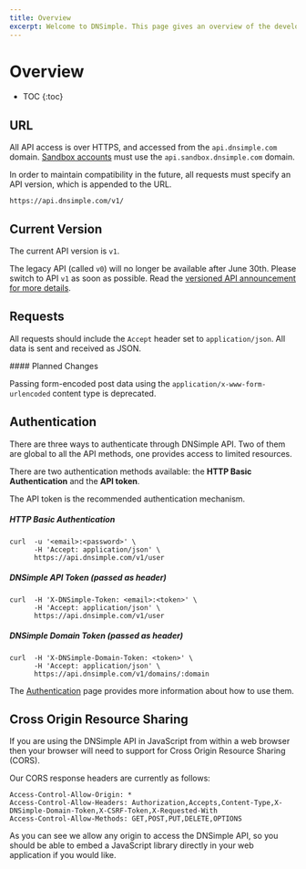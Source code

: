 ```yaml
---
title: Overview
excerpt: Welcome to DNSimple. This page gives an overview of the developer documentation. Hosted DNS has never been this easy.
---
```


# Overview

* TOC
{:toc}

## URL

All API access is over HTTPS, and accessed from the `api.dnsimple.com` domain. [Sandbox accounts](/sandbox/) must use the `api.sandbox.dnsimple.com` domain.

In order to maintain compatibility in the future, all requests must specify an API version, which is appended to the URL.

    https://api.dnsimple.com/v1/


## Current Version

The current API version is `v1`.

The legacy API (called `v0`) will no longer be available after June 30th. Please switch to API `v1` as soon as possible. Read the [versioned API announcement for more details](http://blog.dnsimple.com/2014/01/versioned-api/).


## Requests

All requests should include the `Accept` header set to `application/json`. All data is sent and received as JSON.

<warning markdown="1">
#### Planned Changes

Passing form-encoded post data using the `application/x-www-form-urlencoded` content type is deprecated.
</warning>


## Authentication

There are three ways to authenticate through DNSimple API. Two of them are global to all the API methods, one provides access to limited resources.

There are two authentication methods available: the **HTTP Basic Authentication** and the **API token**.

<info>
The API token is the recommended authentication mechanism.
</info>

##### HTTP Basic Authentication

    curl  -u '<email>:<password>' \
          -H 'Accept: application/json' \
          https://api.dnsimple.com/v1/user

##### DNSimple API Token (passed as header)

    curl  -H 'X-DNSimple-Token: <email>:<token>' \
          -H 'Accept: application/json' \
          https://api.dnsimple.com/v1/user

##### DNSimple Domain Token (passed as header)

    curl  -H 'X-DNSimple-Domain-Token: <token>' \
          -H 'Accept: application/json' \
          https://api.dnsimple.com/v1/domains/:domain

The [Authentication](/authentication/) page provides more information about how to use them.


## Cross Origin Resource Sharing

If you are using the DNSimple API in JavaScript from within a web browser then your browser will need to support for Cross Origin Resource Sharing (CORS).

Our CORS response headers are currently as follows:

    Access-Control-Allow-Origin: *
    Access-Control-Allow-Headers: Authorization,Accepts,Content-Type,X-DNSimple-Domain-Token,X-CSRF-Token,X-Requested-With
    Access-Control-Allow-Methods: GET,POST,PUT,DELETE,OPTIONS

As you can see we allow any origin to access the DNSimple API, so you should be able to embed a JavaScript library directly in your web application if you would like.
